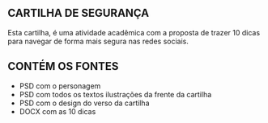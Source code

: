 ## CARTILHA DE SEGURANÇA

Esta cartilha, é uma atividade acadêmica com a proposta de trazer 10 dicas para navegar de forma mais segura nas redes sociais.

## CONTÉM OS FONTES

- PSD com o personagem
- PSD com todos os textos ilustrações da frente da cartilha
- PSD com o design do verso da cartilha
- DOCX com as 10 dicas
